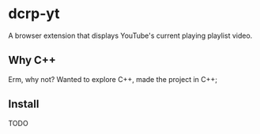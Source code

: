# dcrp-yt
A browser extension that displays YouTube's current playing playlist video.

## Why C++
Erm, why not? Wanted to explore C++, made the project in C++;

## Install
TODO